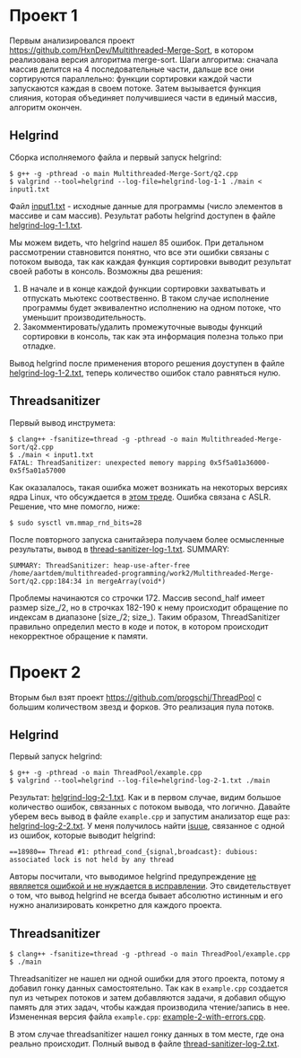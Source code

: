 # Проект 1

Первым анализировался проект https://github.com/HxnDev/Multithreaded-Merge-Sort, в котором реализована 
версия алгоритма merge-sort. Шаги алгоритма: сначала массив делится на 4 последовательные части,
дальше все они сортируются параллельно: функции сортировки каждой части запускаются каждая
в своем потоке. Затем вызывается функция слияния, которая объединяет получившиеся части в единый 
массив, алгоритм окончен.

## Helgrind
Сборка исполняемого файла и первый запуск helgrind:
```
$ g++ -g -pthread -o main Multithreaded-Merge-Sort/q2.cpp
$ valgrind --tool=helgrind --log-file=helgrind-log-1-1 ./main < input1.txt 
```
Файл [input1.txt](https://github.com/aartdem/multithreaded-programming/blob/main/work2/input1.txt) -
исходные данные для программы (число элементов в массиве и сам массив). Результат работы helgrind доступен в
файле [helgrind-log-1-1.txt](https://github.com/aartdem/multithreaded-programming/blob/main/work2/helgrind-log-1-1.txt).

Мы можем видеть, что helgrind нашел 85 ошибок. При детальном рассмотрении ставновится понятно, что все эти ошибки 
связаны с потоком вывода, так как каждая функция сортировки выводит результат своей работы в консоль.
Возможны два решения:
1. В начале и в конце каждой функции сортировки захватывать и отпускать мьютекс соотвественно. В таком случае 
исполнение программы будет эквивалентно исполнению на одном потоке, что уменьшит производительность.
2. Закомментировать/удалить промежуточные выводы функций сортировки в консоль, так как эта информация 
полезна только при отладке.

Вывод helgrind после применения второго решения доуступен в файле 
[helgrind-log-1-2.txt](https://github.com/aartdem/multithreaded-programming/blob/main/work2/helgrind-log-1-2.txt), 
теперь количество ошибок стало равняться нулю.

## Threadsanitizer
Первый вывод инструмета:
```
$ clang++ -fsanitize=thread -g -pthread -o main Multithreaded-Merge-Sort/q2.cpp 
$ ./main < input1.txt
FATAL: ThreadSanitizer: unexpected memory mapping 0x5f5a01a36000-0x5f5a01a57000
```
Как оказалалось, такая ошибка может возникать на некоторых версиях ядра Linux, что обсуждается
в [этом треде](https://github.com/google/sanitizers/issues/1716). Ошибка связана с ASLR. Решение, 
что мне помогло, ниже:
```
$ sudo sysctl vm.mmap_rnd_bits=28
```
После повторного запуска санитайзера получаем более осмысленные результаты, вывод в
[thread-sanitizer-log-1.txt](https://github.com/aartdem/multithreaded-programming/blob/main/work2/thread-sanitizer-log-1.txt).
SUMMARY:
```
SUMMARY: ThreadSanitizer: heap-use-after-free /home/aartdem/multithreaded-programming/work2/Multithreaded-Merge-Sort/q2.cpp:184:34 in mergeArray(void*)
```
Проблемы начинаются со строчки 172. Массив second_half имеет размер size_/2, но в строчках 182-190
к нему происходит обращение по индексам в диапазоне [size_/2; size_). Таким образом, ThreadSanitizer правильно определил
место в коде и поток, в котором происходит некорректное обращение к памяти.
# Проект 2
Вторым был взят проект https://github.com/progschj/ThreadPool с большим количеством звезд и форков.
Это реализация пула потокв.
## Helgrind
Первый запуск helgrind:
```
$ g++ -g -pthread -o main ThreadPool/example.cpp
$ valgrind --tool=helgrind --log-file=helgrind-log-2-1.txt ./main 
```
Результат: [helgrind-log-2-1.txt](https://github.com/aartdem/multithreaded-programming/blob/main/work2/helgrind-log-2-1.txt).
Как и в первом случае, видим большое количество ошибок, связанных с потоком вывода, что логично. Давайте уберем весь вывод в файле 
`example.cpp` и запустим анализатор еще раз: [helgrind-log-2-2.txt](https://github.com/aartdem/multithreaded-programming/blob/main/work2/helgrind-log-2-2.txt).
У меня получилось найти [isuue](https://github.com/progschj/ThreadPool/issues/34), связанное с одной из ошибок,
которые выводит helgrind:
```
==18980== Thread #1: pthread_cond_{signal,broadcast}: dubious: associated lock is not held by any thread
```
Авторы посчитали, что выводимое helgrind предупреждение [не явяляется ошибкой и не нуждается в 
исправлении](https://github.com/progschj/ThreadPool/issues/34#issuecomment-266973470).
Это свидетельствует о том, что вывод helgrind не всегда бывает абсолютно истинным и его 
нужно анализировать конкретно для каждого проекта.
## Threadsanitizer
```
$ clang++ -fsanitize=thread -g -pthread -o main ThreadPool/example.cpp 
$ ./main 
```
Threadsanitizer не нашел ни одной ошибки для этого проекта, потому я добавил гонку данных самостоятельно.
Так как в `example.cpp` создается пул из четырех потоков и затем добавляются задачи, я добавил 
общую память для этих задач, чтобы каждая производила чтение/запись в нее. Измененная 
версия файла `example.cpp`:  [example-2-with-errors.cpp](https://github.com/aartdem/multithreaded-programming/blob/main/work2/example-2-with-errors.cpp). 

В этом случае threadsanitizer нашел гонку данных в том месте, где она реально происходит. Полный вывод в файле
[thread-sanitizer-log-2.txt](https://github.com/aartdem/multithreaded-programming/blob/main/work2/thread-sanitizer-log-2.txt). 